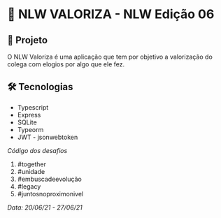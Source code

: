 # 💼 NLW VALORIZA - NLW Edição 06

## 📝 Projeto

O NLW Valoriza é uma aplicação que tem por objetivo a valorização do colega com elogios por algo que ele fez.

## 🛠 Tecnologias

- Typescript
- Express
- SQLite
- Typeorm
- JWT - jsonwebtoken

_Código dos desafios_

1. #together
2. #unidade
3. #embuscadeevolução
4. #legacy
5. #juntosnoproximonivel

_Data: 20/06/21 - 27/06/21_
